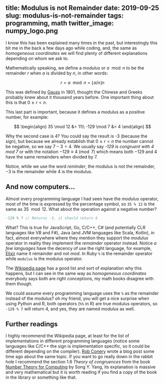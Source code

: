 title: Modulus is not Remainder
date: 2019-09-25
slug: modulus-is-not-remainder
tags: programming, math
twitter_image: numpy_logo.png
---
I know this has been explained many times in the past, but interestingly this bit me in the back a few days ago while coding, and, the same as _homogeneous coordinates_ we will find plenty of different explanations depending on whom we ask to.

Mathematically speaking, we define a _modulus_ or $a \mod n$ to be the remainder $r$ when $a$ is divided by $n$, in other words:

$$
r = a \mod n = \lfloor a/n \rfloor n
$$

This was defined by [Gauss](https://de.wikipedia.org/wiki/Carl_Friedrich_Gau%C3%9F) in 1801, thought the Chinese and Greeks probably knew about it thousand years before. One important thing about this is that $0 \ge r \lt n$.

This last part is important, because it defines a modulus as a positive number, for example:

$$
\begin{align}
35 \mod 12 &= 11\\
-129 \mod 7 &= 4
\end{align}
$$

Why the second case is 4? You could say the result is -3 (because the sign), but because we already establish that $0 \ge r \lt n$ the number cannot be negative, so we say $7-3 = 4$. We usually say _-129 is congruent with 4 mod 7_ or with the notation $-129 \equiv 4 \pmod 7$ which means both $-129$ and $4$ have the same remainders when divided by 7.

Notice, while we use the word _reminder_, the modulus is not the remainder, $-3$ is the remainder while $4$ is the modulus.

## And now computers...

Almost every programming language I had seen have the _modulus_ operator, most of the time is expressed by the percentage symbol, so `35 % 12` is the same as $35 \mod 12$. What about the operation against a negative number?

```js
-129 % 7 // Returns -3, it should return 4
```

What? This is true for JavaScript, Go, C/C++, C# (and potentially CLR languages like VB and F#), Java (and JVM languages like Scala, Kotlin), in fact, almost everywhere where they mention they support the _modulus_ operator in reality they implement the _remainder_ operator instead. Notice _a few languages_ have the decency of use the right language, for example, [Elixir](https://elixirschool.com/en/lessons/basics/basics/#arithmetic) name it remainder and not _mod_. In Ruby `%` is the remainder operator while `modulus` is the modulus operator.

The [Wikipedia page](https://en.wikipedia.org/wiki/Modulo_operation) has a good list and sort of explanation why this happens, but I can see in the same way as _homogeneous coordinates_ everybody says both are right conceptions, my math books disagree with them though.

We could assume every programming language uses the `%` as the remainder instead of the modulus? oh my friend, you will get a nice surprise when using Python and R, both operators (`%%` in R) are true modulus operators, so `-129 % 7` will return 4, and yes, they are named _modulus_ as well.

## Further readings

I highly recommend the Wikipedia page, at least for the list of implementations in different programming languages (notice some languages like C/C++ the sign is implementation specific, so it could be different depending on the compiler). [Rob Conery](https://rob.conery.io/2018/08/21/mod-and-remainder-are-not-the-same/) wrote a blog post some time ago about the same topic. If you want to go really down in the rabbit hole I recommend the section 1.6 _Theory of congruences_ from the book [Number Theory for Computing](https://www.amazon.com/Number-Theory-Computing-Song-Yan/dp/3540430725) by Song Y. Yang, its explanation is massive and very mathematical but it is worth reading if you find a copy of the book in the library or something like that.
